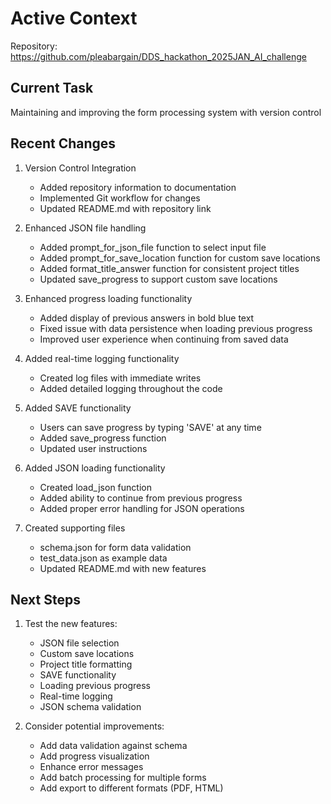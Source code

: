 # Active Context

Repository: https://github.com/pleabargain/DDS_hackathon_2025JAN_AI_challenge

## Current Task
Maintaining and improving the form processing system with version control

## Recent Changes
1. Version Control Integration
   - Added repository information to documentation
   - Implemented Git workflow for changes
   - Updated README.md with repository link

2. Enhanced JSON file handling
   - Added prompt_for_json_file function to select input file
   - Added prompt_for_save_location function for custom save locations
   - Added format_title_answer function for consistent project titles
   - Updated save_progress to support custom save locations

2. Enhanced progress loading functionality
   - Added display of previous answers in bold blue text
   - Fixed issue with data persistence when loading previous progress
   - Improved user experience when continuing from saved data

3. Added real-time logging functionality
   - Created log files with immediate writes
   - Added detailed logging throughout the code

4. Added SAVE functionality
   - Users can save progress by typing 'SAVE' at any time
   - Added save_progress function
   - Updated user instructions

5. Added JSON loading functionality
   - Created load_json function
   - Added ability to continue from previous progress
   - Added proper error handling for JSON operations

6. Created supporting files
   - schema.json for form data validation
   - test_data.json as example data
   - Updated README.md with new features

## Next Steps
1. Test the new features:
   - JSON file selection
   - Custom save locations
   - Project title formatting
   - SAVE functionality
   - Loading previous progress
   - Real-time logging
   - JSON schema validation

2. Consider potential improvements:
   - Add data validation against schema
   - Add progress visualization
   - Enhance error messages
   - Add batch processing for multiple forms
   - Add export to different formats (PDF, HTML)
